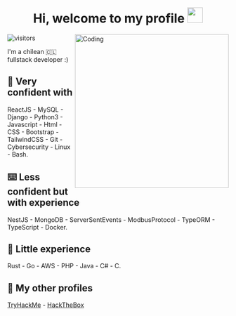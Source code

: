 <h1 align="center"><b>Hi, welcome to my profile</b> <img src="https://media.giphy.com/media/hvRJCLFzcasrR4ia7z/giphy.gif" width="35"></h1>   

<img align="right" alt="Coding" width="350" src="https://yt3.ggpht.com/ytc/AKedOLRxOaitFO6ojQ3u6WQR-2bm2CdbDYqBRlBf6ZVjYg=s900-c-k-c0x00ffffff-no-rj" />
                                                                                                                                                      

![visitors](https://visitor-badge.laobi.icu/badge?page_id=kaniehuest.kaniehuest)

I'm a chilean 🇨🇱 fullstack developer :)

## 🐊 Very confident with

ReactJS - MySQL - Django - Python3 - Javascript - Html - CSS - Bootstrap - TailwindCSS - Git - Cybersecurity - Linux - Bash.

## ⌨️ Less confident but with experience

NestJS - MongoDB - ServerSentEvents - ModbusProtocol - TypeORM - TypeScript - Docker.

## 🤏 Little experience 
 
Rust - Go - AWS - PHP - Java - C# - C.

 
## 👀 My other profiles
 
[TryHackMe](https://app.hackthebox.com/profile/420577) - [HackTheBox](https://tryhackme.com/p/l3pra)
